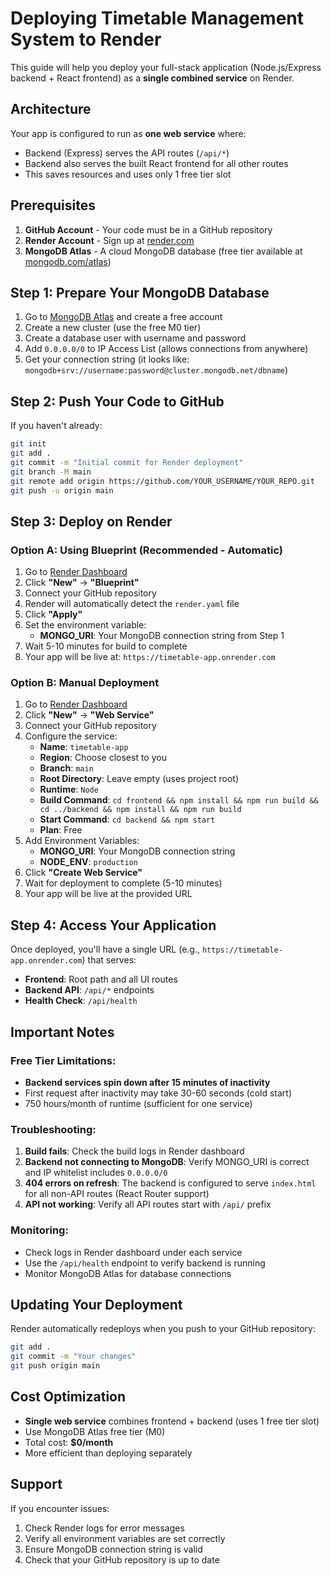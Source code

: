 # Deploying Timetable Management System to Render

This guide will help you deploy your full-stack application (Node.js/Express backend + React frontend) as a **single combined service** on Render.

## Architecture

Your app is configured to run as **one web service** where:
- Backend (Express) serves the API routes (`/api/*`)
- Backend also serves the built React frontend for all other routes
- This saves resources and uses only 1 free tier slot

## Prerequisites

1. **GitHub Account** - Your code must be in a GitHub repository
2. **Render Account** - Sign up at [render.com](https://render.com)
3. **MongoDB Atlas** - A cloud MongoDB database (free tier available at [mongodb.com/atlas](https://www.mongodb.com/atlas))

## Step 1: Prepare Your MongoDB Database

1. Go to [MongoDB Atlas](https://www.mongodb.com/atlas) and create a free account
2. Create a new cluster (use the free M0 tier)
3. Create a database user with username and password
4. Add `0.0.0.0/0` to IP Access List (allows connections from anywhere)
5. Get your connection string (it looks like: `mongodb+srv://username:password@cluster.mongodb.net/dbname`)

## Step 2: Push Your Code to GitHub

If you haven't already:

```bash
git init
git add .
git commit -m "Initial commit for Render deployment"
git branch -M main
git remote add origin https://github.com/YOUR_USERNAME/YOUR_REPO.git
git push -u origin main
```

## Step 3: Deploy on Render

### Option A: Using Blueprint (Recommended - Automatic)

1. Go to [Render Dashboard](https://dashboard.render.com/)
2. Click **"New"** → **"Blueprint"**
3. Connect your GitHub repository
4. Render will automatically detect the `render.yaml` file
5. Click **"Apply"**
6. Set the environment variable:
   - **MONGO_URI**: Your MongoDB connection string from Step 1
7. Wait 5-10 minutes for build to complete
8. Your app will be live at: `https://timetable-app.onrender.com`

### Option B: Manual Deployment

1. Go to [Render Dashboard](https://dashboard.render.com/)
2. Click **"New"** → **"Web Service"**
3. Connect your GitHub repository
4. Configure the service:
   - **Name**: `timetable-app`
   - **Region**: Choose closest to you
   - **Branch**: `main`
   - **Root Directory**: Leave empty (uses project root)
   - **Runtime**: `Node`
   - **Build Command**: `cd frontend && npm install && npm run build && cd ../backend && npm install && npm run build`
   - **Start Command**: `cd backend && npm start`
   - **Plan**: Free
5. Add Environment Variables:
   - **MONGO_URI**: Your MongoDB connection string
   - **NODE_ENV**: `production`
6. Click **"Create Web Service"**
7. Wait for deployment to complete (5-10 minutes)
8. Your app will be live at the provided URL

## Step 4: Access Your Application

Once deployed, you'll have a single URL (e.g., `https://timetable-app.onrender.com`) that serves:
- **Frontend**: Root path and all UI routes
- **Backend API**: `/api/*` endpoints
- **Health Check**: `/api/health`

## Important Notes

### Free Tier Limitations:
- **Backend services spin down after 15 minutes of inactivity**
- First request after inactivity may take 30-60 seconds (cold start)
- 750 hours/month of runtime (sufficient for one service)

### Troubleshooting:

1. **Build fails**: Check the build logs in Render dashboard
2. **Backend not connecting to MongoDB**: Verify MONGO_URI is correct and IP whitelist includes `0.0.0.0/0`
3. **404 errors on refresh**: The backend is configured to serve `index.html` for all non-API routes (React Router support)
4. **API not working**: Verify all API routes start with `/api/` prefix

### Monitoring:

- Check logs in Render dashboard under each service
- Use the `/api/health` endpoint to verify backend is running
- Monitor MongoDB Atlas for database connections

## Updating Your Deployment

Render automatically redeploys when you push to your GitHub repository:

```bash
git add .
git commit -m "Your changes"
git push origin main
```

## Cost Optimization

- **Single web service** combines frontend + backend (uses 1 free tier slot)
- Use MongoDB Atlas free tier (M0)
- Total cost: **$0/month**
- More efficient than deploying separately

## Support

If you encounter issues:
1. Check Render logs for error messages
2. Verify all environment variables are set correctly
3. Ensure MongoDB connection string is valid
4. Check that your GitHub repository is up to date
